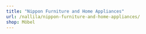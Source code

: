 ```yaml
---
title: "Nippon Furniture and Home Appliances"
url: /nallila/nippon-furniture-and-home-appliances/
shop: Möbel
---
```

